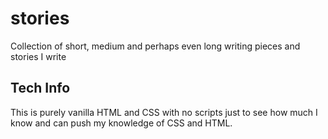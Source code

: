 # stories

Collection of short, medium and perhaps even long writing pieces and stories I write

## Tech Info
This is purely vanilla HTML and CSS with no scripts just to see how much I know and can push my knowledge of CSS and HTML.
